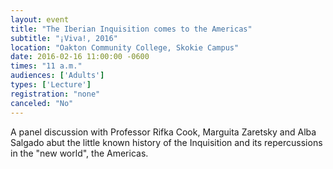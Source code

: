 ```yaml
---
layout: event
title: "The Iberian Inquisition comes to the Americas"
subtitle: "¡Viva!, 2016"
location: "Oakton Community College, Skokie Campus"
date: 2016-02-16 11:00:00 -0600
times: "11 a.m."
audiences: ['Adults']
types: ['Lecture']
registration: "none"
canceled: "No"
---
```

A panel discussion with Professor Rifka Cook, Marguita Zaretsky and Alba Salgado abut the little known history of the Inquisition and its repercussions in the "new world", the Americas.
